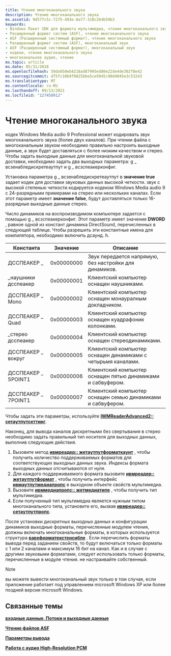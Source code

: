 ```yaml
---
title: Чтение многоканального звука
description: Чтение многоканального звука
ms.assetid: 9d577c5c-7275-493e-8a77-318c264b59b3
keywords:
- Windows Пакет SDK для формата мультимедиа, чтение многоканального звука
- Расширенный формат систем (ASF), чтение многоканального звука
- ASF (Расширенный системный формат), чтение многоканального звука
- Расширенный формат систем (ASF), многоканальный звук
- ASF (Расширенный системный формат), многоканальный звук
- кодеки, чтение многоканального звука
- многоканальное аудио, чтение
ms.topic: article
ms.date: 05/31/2018
ms.openlocfilehash: 59da950eb4218ad87995ed80e22de4de302f8e42
ms.sourcegitcommit: d75fc10b9f0825bbe5ce5045c90d4045e3c53243
ms.translationtype: MT
ms.contentlocale: ru-RU
ms.lasthandoff: 09/13/2021
ms.locfileid: "127458912"
---
```

# <a name="reading-multichannel-audio"></a>Чтение многоканального звука

кодек Windows Media audio 9 Professional может кодировать звук многоканального звука (более двух каналов). При чтении файла с многоканальным звуком необходимо правильно настроить выходные данные, а звук будет доставляться с более низким качеством и стерео. Чтобы задать выходные данные для многоканальной звуковой доставки, необходимо задать два выходных параметра: g \_ всзенабледискретеаутпут и g \_ всзспеакерконфиг.

Установка параметра g \_ всзенабледискретеаутпут в **значение true** задает кодек для доставки звуковых данных высокой четкости. звук с высокой степенью четкости кодируется кодеком Windows Media audio 9 с 24-разрядными примерами на стерео или нескольких каналах. Если этот параметр имеет **значение false**, будут доставляться только 16-разрядные выходные данные стерео.

Число динамиков на воспроизводимом компьютере задается с помощью g \_ всзспеакерконфиг. Этот параметр имеет значение **DWORD** , равное одной из констант динамика DirectSound, перечисленных в следующей таблице. Чтобы разрешить эти константные имена для компилятора, необходимо включить дсаунд. h.



| Константа             | Значение      | Описание                                                                  |
|----------------------|------------|------------------------------------------------------------------------------|
| ДССПЕАКЕР \_ | 0x00000000 | Звук передается напрямую, без настройки для динамиков. |
| \_наушники дсспеакер | 0x00000001 | Клиентский компьютер оснащен наушниками.                             |
| ДССПЕАКЕР \_ Mono      | 0x00000002 | Клиентский компьютер оснащен монауралным докладчиком.                     |
| ДССПЕАКЕР \_ Quad      | 0x00000003 | Клиентский компьютер оснащен куадрафоник колонками.                  |
| \_стерео дсспеакер    | 0x00000004 | Клиентский компьютер оснащен стереодинамиками.                        |
| ДССПЕАКЕР \_ вокруг  | 0x00000005 | Клиентский компьютер оснащен динамиками с четырьмя каналами.   |
| ДССПЕАКЕР \_ 5POINT1   | 0x00000006 | Клиентский компьютер оснащен пятью динамиками и сабвуфером.          |
| ДССПЕАКЕР \_ 7POINT1   | 0x00000007 | Клиентский компьютер оснащен семью динамиками и сабвуфером.         |



 

Чтобы задать эти параметры, используйте [**IWMReaderAdvanced2:: сетаутпутсеттинг**](/previous-versions/windows/desktop/api/Wmsdkidl/nf-wmsdkidl-iwmreaderadvanced2-setoutputsetting).

Наконец, для вывода каналов дискретными без свертывания в стерео необходимо задать правильный тип носителя для выходных данных, выполнив следующие действия.

1.  Вызовите метод [**ивмреадер:: жетаутпутформаткаунт**](/previous-versions/windows/desktop/api/wmsdkidl/nf-wmsdkidl-iwmreader-getoutputformatcount) , чтобы получить количество поддерживаемых форматов для соответствующих выходных данных звука. Индексы формата выходных данных отсчитываются от нуля.
2.  Для каждого поддерживаемого формата вызовите [**ивмреадер:: жетаутпутформат**](/previous-versions/windows/desktop/api/Wmsdkidl/nf-wmsdkidl-iwmreader-getoutputformat) , чтобы получить интерфейс [**ивмаутпутмедиапропс**](/previous-versions/windows/desktop/api/wmsdkidl/nn-wmsdkidl-iwmoutputmediaprops) в выходном объекте свойств мультимедиа.
3.  Вызовите [**ивммедиапропс:: жетмедиатипе**](/previous-versions/windows/desktop/api/Wmsdkidl/nf-wmsdkidl-iwmmediaprops-getmediatype) , чтобы получить тип мультимедиа.
4.  Если полученный тип мультимедиа является нужным типом многоканального типа, установите его, вызвав [**ивмреадер:: сетаутпутпропс**](/previous-versions/windows/desktop/api/Wmsdkidl/nf-wmsdkidl-iwmreader-setoutputprops).

После установки дискретных выходных данных и конфигурации динамиков выходные форматы, перечисленные модулем чтения, должны включать многоканальные форматы, в которых используется структура [**вавеформатекстенсибле**](/previous-versions/windows/desktop/legacy/dd757721(v=vs.85)) . Если перечислить форматы вывода перед заданием свойств, то будут включаться только форматы с 1 или 2 каналами и максимум 16 бит на канал. Как и в случае с другими звуковыми форматами, следует использовать только форматы, перечисленные в модуле чтения. не настраивайте собственный.

> [!Note]  
> вы можете вывести многоканальный звук только в том случае, если приложение работает под управлением microsoft Windows XP или более поздней версии microsoft Windows.

 

## <a name="related-topics"></a>Связанные темы

<dl> <dt>

[**входные данные, Потоки и выходные данные**](inputs-streams-and-outputs.md)
</dt> <dt>

[**Чтение файлов ASF**](reading-asf-files.md)
</dt> <dt>

[**Параметры вывода**](output-settings.md)
</dt> <dt>

[**Работа с аудио High-Resolution PCM**](working-with-high-resolution-pcm-audio.md)
</dt> </dl>

 

 
